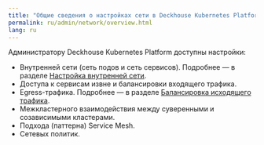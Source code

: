 ```yaml
---
title: "Общие сведения о настройках сети в Deckhouse Kubernetes Platform"
permalink: ru/admin/network/overview.html
lang: ru
---
```


Администратору Deckhouse Kubernetes Platform доступны настройки:

* Внутренней сети (сеть подов и сеть сервисов). Подробнее — в разделе [Настройка внутренней сети](../admin/network-configuration.html).
* Доступа к сервисам извне и балансировки входящего трафика.
* Egress-трафика. Подробнее — в разделе [Балансировка исходящего трафика](../admin/outgoing-traffic-balancing.html).
* Межкластерного взаимодействия между суверенными и созависимыми кластерами.
* Подхода (паттерна) Service Mesh.
* Сетевых политик.
